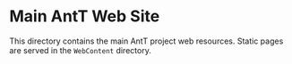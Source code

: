 
# Main AntT Web Site

This directory contains the main AntT project web resources.  Static pages are served in the `WebContent` directory. 